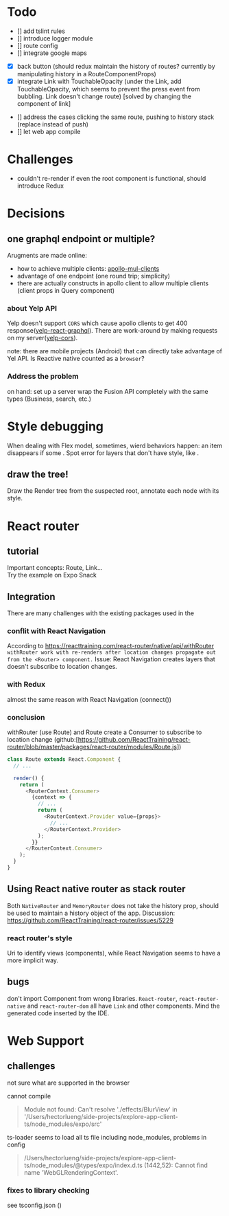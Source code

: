 # Todo

- [] add tslint rules
- [] introduce logger module
- [] route config
- [] integrate google maps
- [x] back button (should redux maintain the history of routes? currently by manipulating history in a RouteComponentProps)
- [x] integrate Link with TouchableOpacity (under the Link, add TouchableOpacity, which seems to prevent the press event from bubbling. Link doesn't change route) [solved by changing the component of link]
- [] address the cases clicking the same route, pushing to history stack (replace instead of push)
- [] let web app compile

# Challenges

- couldn't re-render if even the root component is functional, should introduce Redux

# Decisions

## one graphql endpoint or multiple?

Arugments are made online:

- how to achieve multiple clients: [apollo-mul-clients]
- advantage of one endpoint (one round trip; simplicity)
- there are actually constructs in apollo client to allow multiple clients (client props in Query component)

### about Yelp API

Yelp doesn't support `CORS` which cause apollo clients to get 400 response([yelp-react-graphql]). There are work-around by making requests on my server([yelp-cors]).

note: there are mobile projects (Android) that can directly take advantage of Yel API. Is Reactive native counted as a `browser`?

### Address the problem

on hand: set up a server wrap the Fusion API completely with the same types (Business, search, etc.)

[apollo-mul-clients]: https://medium.com/open-graphql/apollo-multiple-clients-with-react-b34b571210a5
[yelp-cors]: https://github.com/Yelp/yelp-fusion/issues/64
[yelp-react-graphql]: https://github.com/Yelp/yelp-fusion/issues/403

# Style debugging

When dealing with Flex model, sometimes, wierd behaviors happen: an item disappears if some .
Spot error for layers that don't have style, like <Query>.

## draw the tree!

Draw the Render tree from the suspected root, annotate each node with its style.

# React router

## tutorial

Important concepts: Route, Link...  
Try the example on Expo Snack

## Integration

There are many challenges with the existing packages used in the

### conflit with React Navigation

According to https://reacttraining.com/react-router/native/api/withRouter  
`withRouter work with re-renders after location changes propagate out from the <Router> component.`
Issue: React Navigation creates layers that doesn't subscribe to location changes.

### with Redux

almost the same reason with React Navigation (connect())

### conclusion

withRouter (use Route) and Route create
a Consumer to subscribe to location change (github:[https://github.com/ReactTraining/react-router/blob/master/packages/react-router/modules/Route.js])

```javascript
class Route extends React.Component {
  // ...

  render() {
    return (
      <RouterContext.Consumer>
        {context => {
          // ...
          return (
            <RouterContext.Provider value={props}>
              // ...
            </RouterContext.Provider>
          );
        }}
      </RouterContext.Consumer>
    );
  }
}
```

## Using React native router as stack router

Both `NativeRouter` and `MemoryRouter` does not take the history prop, <Router> should be used to maintain a history object of the app. Discussion: https://github.com/ReactTraining/react-router/issues/5229

### react router's style

Uri to identify views (components), while React Navigation
seems to have a more implicit way.

## bugs

don't import Component from wrong libraries. `React-router`, `react-router-native` and `react-router-dom` all have `Link` and other components. Mind the generated code inserted by the IDE.

# Web Support

## challenges

not sure what are supported in the browser

cannot compile

> Module not found: Can't resolve './effects/BlurView' in '/Users/hectorlueng/side-projects/explore-app-client-ts/node_modules/expo/src'

ts-loader seems to load all ts file including node_modules, problems in config

> /Users/hectorlueng/side-projects/explore-app-client-ts/node_modules/@types/expo/index.d.ts
> (1442,52): Cannot find name 'WebGLRenderingContext'.

### fixes to library checking

see tsconfig.json ()
